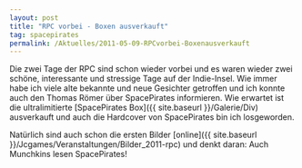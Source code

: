 ```yaml
---
layout: post
title: "RPC vorbei - Boxen ausverkauft"
tag: spacepirates
permalink: /Aktuelles/2011-05-09-RPCvorbei-Boxenausverkauft
---
```


Die zwei Tage der RPC sind schon wieder vorbei und es waren wieder zwei schöne, interessante und stressige Tage auf der Indie-Insel. Wie immer habe ich viele alte bekannte und neue Gesichter getroffen und ich konnte auch den Thomas Römer über SpacePirates informieren. Wie erwartet ist die ultralimitierte [SpacePirates Box]({{ site.baseurl }}/Galerie/Div) ausverkauft und auch die Hardcover von SpacePirates bin ich losgeworden.



Natürlich sind auch schon die ersten Bilder [online]({{ site.baseurl }}/Jcgames/Veranstaltungen/Bilder_2011-rpc) und denkt daran: Auch Munchkins lesen SpacePirates!


